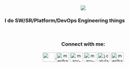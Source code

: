 <h1 align="center">
      <img
            src="https://readme-typing-svg.herokuapp.com?font=Righteous&size=36&pause=1000&color=B17BC1&center=true&vCenter=true&width=500&height=70&lines=Hola+%F0%9F%91%8B;I'm+Mary+Jane+Calulang!;" />
</h1>
<h3 align="left">I do SW/SR/Platform/DevOps Engineering things</h3>

<br />

<div align="center">
      <h3 align="Center">Connect with me:</h3>
      <a href="mailto:janecalulang@gmail.com" target="blank"><img align="center" <img
                  src="https://upload.wikimedia.org/wikipedia/commons/thumb/7/7e/Gmail_icon_%282020%29.svg/2560px-Gmail_icon_%282020%29.svg.png"
                  height="30" width="40" />
      </a>
      <a href="https://twitter.com/merihane_" target="blank"><img align="center"
                  src="https://raw.githubusercontent.com/rahuldkjain/github-profile-readme-generator/master/src/images/icons/Social/twitter.svg"
                  alt="merihane_" height="30" width="40" /></a>
      <a href="https://linkedin.com/in/mary-jane-calulang" target="blank"><img align="center"
                  src="https://raw.githubusercontent.com/rahuldkjain/github-profile-readme-generator/master/src/images/icons/Social/linked-in-alt.svg"
                  alt="mary-jane-calulang" height="30" width="40" /></a>
      <a href="https://stackoverflow.com/users/mary-jane-calulang" target="blank"><img align="center"
                  src="https://raw.githubusercontent.com/rahuldkjain/github-profile-readme-generator/master/src/images/icons/Social/stack-overflow.svg"
                  alt="mary-jane-calulang" height="30" width="40" /></a>
      <a href="https://fb.com/j.calulang" target="blank"><img align="center"
                  src="https://raw.githubusercontent.com/rahuldkjain/github-profile-readme-generator/master/src/images/icons/Social/facebook.svg"
                  alt="j.calulang" height="30" width="40" /></a>
      <a href="https://instagram.com/merihanei" target="blank"><img align="center"
                  src="https://raw.githubusercontent.com/rahuldkjain/github-profile-readme-generator/master/src/images/icons/Social/instagram.svg"
                  alt="merihanei" height="30" width="40" /></a>
</div>
